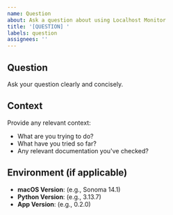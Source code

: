 ```yaml
---
name: Question
about: Ask a question about using Localhost Monitor
title: '[QUESTION] '
labels: question
assignees: ''
---
```


## Question
Ask your question clearly and concisely.

## Context
Provide any relevant context:
- What are you trying to do?
- What have you tried so far?
- Any relevant documentation you've checked?

## Environment (if applicable)
- **macOS Version**: (e.g., Sonoma 14.1)
- **Python Version**: (e.g., 3.13.7)
- **App Version**: (e.g., 0.2.0)
